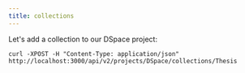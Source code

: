 ```yaml
---
title: collections
---
```


Let's add a collection to our DSpace project:

	curl -XPOST -H "Content-Type: application/json" http://localhost:3000/api/v2/projects/DSpace/collections/Thesis